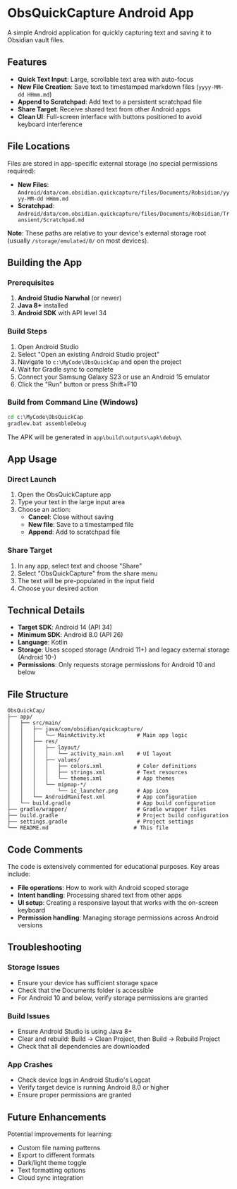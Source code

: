 # ObsQuickCapture Android App

A simple Android application for quickly capturing text and saving it to Obsidian vault files.

## Features

- **Quick Text Input**: Large, scrollable text area with auto-focus
- **New File Creation**: Save text to timestamped markdown files (`yyyy-MM-dd HHmm.md`)
- **Append to Scratchpad**: Add text to a persistent scratchpad file
- **Share Target**: Receive shared text from other Android apps
- **Clean UI**: Full-screen interface with buttons positioned to avoid keyboard interference

## File Locations

Files are stored in app-specific external storage (no special permissions required):

- **New Files**: `Android/data/com.obsidian.quickcapture/files/Documents/Robsidian/yyyy-MM-dd HHmm.md`
- **Scratchpad**: `Android/data/com.obsidian.quickcapture/files/Documents/Robsidian/Transient/Scratchpad.md`

**Note**: These paths are relative to your device's external storage root (usually `/storage/emulated/0/` on most devices).

## Building the App

### Prerequisites

1. **Android Studio Narwhal** (or newer)
2. **Java 8+** installed
3. **Android SDK** with API level 34

### Build Steps

1. Open Android Studio
2. Select "Open an existing Android Studio project"
3. Navigate to `c:\MyCode\ObsQuickCap` and open the project
4. Wait for Gradle sync to complete
5. Connect your Samsung Galaxy S23 or use an Android 15 emulator
6. Click the "Run" button or press Shift+F10

### Build from Command Line (Windows)

```cmd
cd c:\MyCode\ObsQuickCap
gradlew.bat assembleDebug
```

The APK will be generated in `app\build\outputs\apk\debug\`

## App Usage

### Direct Launch
1. Open the ObsQuickCapture app
2. Type your text in the large input area
3. Choose an action:
   - **Cancel**: Close without saving
   - **New file**: Save to a timestamped file
   - **Append**: Add to scratchpad file

### Share Target
1. In any app, select text and choose "Share"
2. Select "ObsQuickCapture" from the share menu
3. The text will be pre-populated in the input field
4. Choose your desired action

## Technical Details

- **Target SDK**: Android 14 (API 34)
- **Minimum SDK**: Android 8.0 (API 26)
- **Language**: Kotlin
- **Storage**: Uses scoped storage (Android 11+) and legacy external storage (Android 10-)
- **Permissions**: Only requests storage permissions for Android 10 and below

## File Structure

```
ObsQuickCap/
├── app/
│   ├── src/main/
│   │   ├── java/com/obsidian/quickcapture/
│   │   │   └── MainActivity.kt          # Main app logic
│   │   ├── res/
│   │   │   ├── layout/
│   │   │   │   └── activity_main.xml    # UI layout
│   │   │   ├── values/
│   │   │   │   ├── colors.xml           # Color definitions
│   │   │   │   ├── strings.xml          # Text resources
│   │   │   │   └── themes.xml           # App themes
│   │   │   └── mipmap-*/
│   │   │       └── ic_launcher.png      # App icon
│   │   └── AndroidManifest.xml          # App configuration
│   └── build.gradle                     # App build configuration
├── gradle/wrapper/                      # Gradle wrapper files
├── build.gradle                         # Project build configuration
├── settings.gradle                      # Project settings
└── README.md                           # This file
```

## Code Comments

The code is extensively commented for educational purposes. Key areas include:

- **File operations**: How to work with Android scoped storage
- **Intent handling**: Processing shared text from other apps
- **UI setup**: Creating a responsive layout that works with the on-screen keyboard
- **Permission handling**: Managing storage permissions across Android versions

## Troubleshooting

### Storage Issues
- Ensure your device has sufficient storage space
- Check that the Documents folder is accessible
- For Android 10 and below, verify storage permissions are granted

### Build Issues
- Ensure Android Studio is using Java 8+
- Clear and rebuild: Build → Clean Project, then Build → Rebuild Project
- Check that all dependencies are downloaded

### App Crashes
- Check device logs in Android Studio's Logcat
- Verify target device is running Android 8.0 or higher
- Ensure proper permissions are granted

## Future Enhancements

Potential improvements for learning:
- Custom file naming patterns
- Export to different formats
- Dark/light theme toggle
- Text formatting options
- Cloud sync integration